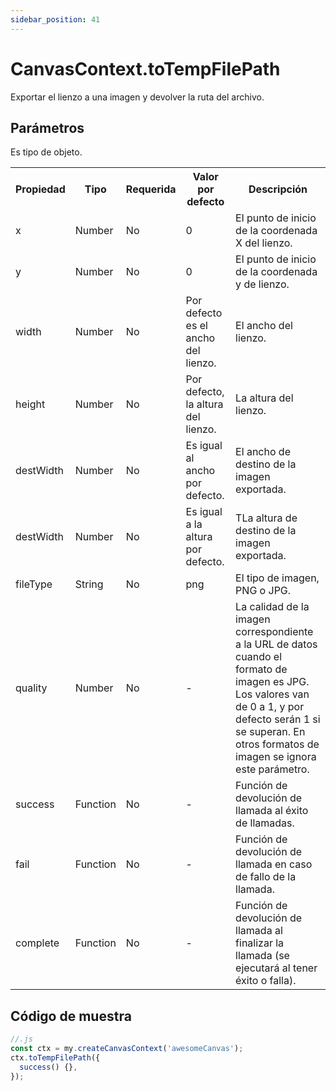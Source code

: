 ```yaml
---
sidebar_position: 41
---
```


# CanvasContext.toTempFilePath

Exportar el lienzo a una imagen y devolver la ruta del archivo.

## Parámetros

Es tipo de objeto.

<table>
    <tr>
        <th>Propiedad</th>
        <th>Tipo</th>
        <th>Requerida</th>
        <th>Valor por defecto</th>
        <th>Descripción</th>
    </tr>
    <tr>
        <td>x</td>
        <td>Number</td>
        <td>No</td>
        <td>0</td>
        <td>El punto de inicio de la coordenada X del lienzo.</td>
     </tr>
     <tr>
        <td>y</td>
        <td>Number</td>
        <td>No</td>
        <td>0</td>
        <td>El punto de inicio de la coordenada y de lienzo.</td>
     </tr>
     <tr>
        <td>width</td>
        <td>Number</td>
        <td>No</td>
        <td>Por defecto es el ancho del lienzo.</td>
        <td>El ancho del lienzo.</td>
     </tr>
     <tr>
        <td>height</td>
        <td>Number</td>
        <td>No</td>
        <td>Por defecto, la altura del lienzo.</td>
        <td>La altura del lienzo.</td>
     </tr>
     <tr>
        <td>destWidth</td>
        <td>Number</td>
        <td>No</td>
        <td>Es igual al ancho por defecto.</td>
        <td>El ancho de destino de la imagen exportada.</td>
     </tr>
     <tr>
        <td>destWidth</td>
        <td>Number</td>
        <td>No</td>
        <td>Es igual a la altura por defecto.</td>
        <td>TLa altura de destino de la imagen exportada.</td>
     </tr>
     <tr>
        <td>fileType</td>
        <td>String</td>
        <td>No</td>
        <td>png</td>
        <td>El tipo de imagen, PNG o JPG.</td>
     </tr>
     <tr>
        <td>quality</td>
        <td>Number</td>
        <td>No</td>
        <td>-</td>
        <td>La calidad de la imagen correspondiente a la URL de datos cuando el formato de imagen es JPG. Los valores van de 0 a 1, y por defecto serán 1 si se superan. En otros formatos de imagen se ignora este parámetro.</td>
     </tr>
     <tr>
        <td>success</td>
        <td>Function</td>
        <td>No</td>
        <td>-</td>
        <td>Función de devolución de llamada al éxito de llamadas.</td>
     </tr>
     <tr>
        <td>fail</td>
        <td>Function</td>
        <td>No</td>
        <td>-</td>
        <td>Función de devolución de llamada en caso de fallo de la llamada.</td>
     </tr>
     <tr>
        <td>complete</td>
        <td>Function</td>
        <td>No</td>
        <td>-</td>
        <td>Función de devolución de llamada al finalizar la llamada (se ejecutará al tener éxito o falla).</td>
     </tr>
</table>

## Código de muestra

```js
//.js
const ctx = my.createCanvasContext('awesomeCanvas');
ctx.toTempFilePath({
  success() {},
});
```